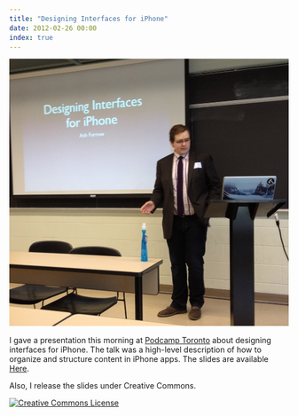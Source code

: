 ```yaml
---
title: "Designing Interfaces for iPhone"
date: 2012-02-26 00:00
index: true
---
```


 ![](/img/import/blog/2012/02/designing-interfaces-for-iphone/A49871E0DC6544ADB32226D10F5714E9.jpg)

I gave a presentation this morning at [Podcamp Toronto](http://2012.podcamptoronto.com/) about designing interfaces for iPhone. The talk was a high-level description of how to organize and structure content in iPhone apps. The slides are available [Here](https://speakerdeck.com/ashfurrow/designing-interfaces-for-iphone).

Also, I release the slides under Creative Commons.

 [![Creative Commons License](http://i.creativecommons.org/l/by/3.0/88x31.png)](http://creativecommons.org/licenses/by/3.0/)<!-- more -->
